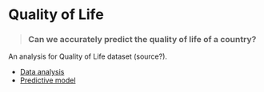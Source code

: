 # Quality of Life

> ### Can we accurately predict the quality of life of a country?

An analysis for Quality of Life dataset (source?). 
- [Data analysis](docs/data%20analysis.ipynb)
- [Predictive model](docs/model.ipynb)